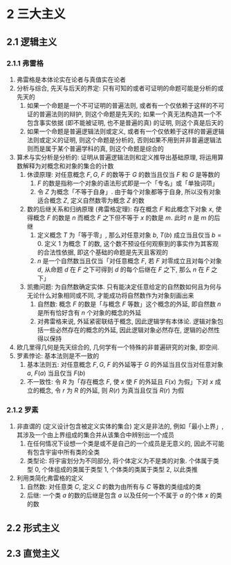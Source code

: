 # 2 三大主义

## 2.1 逻辑主义
### 2.1.1 弗雷格
1. 弗雷格是本体论实在论者与真值实在论者
2. 分析与综合, 先天与后天的界定: 只有可知的或者可证明的命题可能是分析的或先天的
    1. 如果一个命题是一个不可证明的普遍法则, 或者有一个仅依赖于这样的不可证的普遍法则的辩护, 则这个命题是先天的; 如果一个真无法构造其一个不包含事实依据 (即不能被证明, 也不是普遍的真) 的证明, 则这个真是后天的
    2. 如果一个命题是普遍逻辑法则或定义, 或者有一个仅依赖于这样的普遍逻辑法则或定义的证明, 则这个命题是分析的, 否则如果不用到并非普遍逻辑法则而是属于某个普遍学科的真, 则这个命题是综合的
3. 算术与实分析是分析的: 证明从普遍逻辑法则和定义推导出基础原理, 将运用算数解释为对概念和对象的集合的计数
    1. 休谟原理: 对任意概念 $F, G$, $F$ 的数等于 $G$ 的数当且仅当 $F$ 和 $G$ 是等数的
        1. $F$ 的数是指称一个对象的语法形式即是一个「专名」或「单独词项」
        2. 令 $Z$ 为概念「不等于自身」. 由于每个对象都等于自身, 所以没有对象适合概念 $Z$, 定义自然数零为概念 $Z$ 的数
    2. 数的后继关系和归纳原理 (弗雷格定理): 存在概念 $F$ 和此概念下对象 $x$, 使得概念 $F$ 的数是 $n$ 而概念 $F$ 之下但不等于 $x$ 的数是 $m$. 此时 $n$ 是 $m$ 的后继
        1. 定义概念 $T$ 为「等于零」, 那么对任意对象 $b$, $T(b)$ 成立当且仅当 $b=0$. 定义 $1$ 为概念 $T$ 的数, 这个数不预设任何观察到的事实作为其客观的合法性依据, 即这个基础的命题是先天且客观的
        2. $n$ 是一个自然数当且仅当「对任意概念 $F$, 若 $F$ 对零成立且对每个对象 $d$, 从命题 $d$ 在 $F$ 之下可得到 $d$ 的每个后继在  $F$ 之下, 那么 $n$ 在 $F$ 之下」
    3. 凯撒问题: 为自然数确定实体. 只有能决定任意给定的自然数如何且为何与无论什么对象相同或不同, 才能成功将自然数作为对象刻画出来
        1. 自然数: 概念 $F$ 的数是「与概念 $F$ 等数」这个概念的外延, 即自然数 $n$ 是所有恰好含有 $n$ 个对象的概念的外延
        2. 对弗雷格来说, 外延紧密联结于概念, 因此逻辑学有本体论. 逻辑对象包括一些必然存在的概念的外延, 因此逻辑对象必然存在, 逻辑的必然性得以保持
4. 欧几里得几何是先天综合的, 几何学有一个特殊的非普遍研究的对象, 即空间.
5. 罗素悖论: 基本法则是不一致的
    1. 基本法则五: 对任意概念 $F, G$, $F$ 的外延等于 $G$ 的外延当且仅当对任意对象 $a$, $F(a)$ 当且仅当 $F(b)$
    2. 不一致性: 令 $R$ 为「存在概念 $F$, 使 $x$ 使 $F$ 的外延且 $F(x)$ 为假」下对 $x$ 成立的概念, 令 $r$ 为 $R$ 的外延, 则 $R(r)$ 为真当且仅当 $R(r)$ 为假
   
### 2.1.2 罗素
1. 非直谓的 (定义设计包含被定义实体的集合) 定义是非法的, 例如「最小上界」, 其涉及一个由上界组成的集合并从该集合中辨别出一个成员
    1. 在任何情况下设想一个类是或不是自己的一个成员是无意义的, 因此不可能有包含宇宙中所有类的全类
    2. 类型论: 将宇宙划分为不同部分, 将个体定义为不是类的对象. 个体属于类型 $0$, 个体组成的类属于类型 $1$, 个体类的类属于类型 $2$, 以此类推
2. 利用类简化弗雷格的定义
    1. 自然数: 对任意类 $C$, 定义 $C$ 的数为由所有与 $C$ 等数的类组成的类
    2. 后继: 一个类 $a$ 的数的后继是包含 $a$ 以及任何一个不属于 $a$ 的个体 $x$ 的类的数

## 2.2 形式主义

## 2.3 直觉主义
